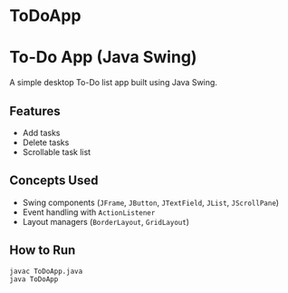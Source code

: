 # ToDoApp
# To-Do App (Java Swing)

A simple desktop To-Do list app built using Java Swing.

## Features
- Add tasks
- Delete tasks
- Scrollable task list

## Concepts Used
- Swing components (`JFrame`, `JButton`, `JTextField`, `JList`, `JScrollPane`)
- Event handling with `ActionListener`
- Layout managers (`BorderLayout`, `GridLayout`)

## How to Run
```bash
javac ToDoApp.java
java ToDoApp
